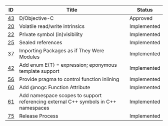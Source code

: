 |              ID|                                                                             Title|     Status|
|----------------|----------------------------------------------------------------------------------|-----------|
|[43](./DIP43.md)|                                                                     D/Objective-C|   Approved|
|[20](./DIP20.md)|                                                    Volatile read/write intrinsics|Implemented|
|[22](./DIP22.md)|                                                     Private symbol (in)visibility|Implemented|
|[25](./DIP25.md)|                                                                 Sealed references|Implemented|
|[37](./DIP37.md)|                                        Importing Packages as if They Were Modules|Implemented|
|[42](./DIP42.md)|                            Add enum E(T) = expression; eponymous template support|Implemented|
|[56](./DIP56.md)|                                       Provide pragma to control function inlining|Implemented|
|[60](./DIP60.md)|                                                      Add @nogc Function Attribute|Implemented|
|[61](./DIP61.md)|Add namespace scopes to support referencing external C++ symbols in C++ namespaces|Implemented|
|[75](./DIP75.md)|                                                                   Release Process|Implemented|
